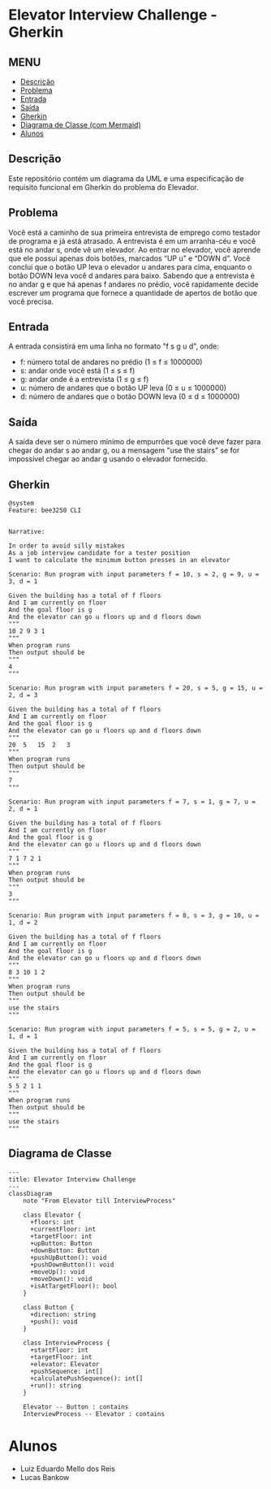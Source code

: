 # Elevator Interview Challenge - Gherkin

## MENU
* [Descrição](#descrição)
* [Problema](#problema)
* [Entrada](#entrada)
* [Saída](#saída)
* [Gherkin](#gherkin)
* [Diagrama de Classe (com Mermaid)](#diagrama-de-classe)
* [Alunos](#alunos)



## Descrição

Este repositório contém um diagrama da UML e uma especificação de requisito funcional em Gherkin do problema do Elevador.

## Problema

Você está a caminho de sua primeira entrevista de emprego como testador de programa e já está atrasado. A entrevista é em um arranha-céu e você está no andar s, onde vê um elevador. Ao entrar no elevador, você aprende que ele possui apenas dois botões, marcados “UP u” e “DOWN d”. Você conclui que o botão UP leva o elevador u andares para cima, enquanto o botão DOWN leva você d andares para baixo. Sabendo que a entrevista é no andar g e que há apenas f andares no prédio, você rapidamente decide escrever um programa que fornece a quantidade de apertos de botão que você precisa.

## Entrada

A entrada consistirá em uma linha no formato "f s g u d", onde:
- f: número total de andares no prédio (1 ≤ f ≤ 1000000)
- s: andar onde você está (1 ≤ s ≤ f)
- g: andar onde é a entrevista (1 ≤ g ≤ f)
- u: número de andares que o botão UP leva (0 ≤ u ≤ 1000000)
- d: número de andares que o botão DOWN leva (0 ≤ d ≤ 1000000)

## Saída

A saída deve ser o número mínimo de empurrões que você deve fazer para chegar do andar s ao andar g, ou a mensagem "use the stairs" se for impossível chegar ao andar g usando o elevador fornecido.


## Gherkin

```gherkin
@system
Feature: bee3250 CLI


Narrative:

In order to avoid silly mistakes
As a job interview candidate for a tester position
I want to calculate the minimum button presses in an elevator

Scenario: Run program with input parameters f = 10, s = 2, g = 9, u = 3, d = 1

Given the building has a total of f floors
And I am currently on floor
And the goal floor is g
And the elevator can go u floors up and d floors down
"""
10 2 9 3 1
"""
When program runs
Then output should be
"""
4
"""

Scenario: Run program with input parameters f = 20, s = 5, g = 15, u = 2, d = 3

Given the building has a total of f floors
And I am currently on floor
And the goal floor is g
And the elevator can go u floors up and d floors down
"""
20  5   15  2   3  
"""
When program runs
Then output should be
"""
7
"""

Scenario: Run program with input parameters f = 7, s = 1, g = 7, u = 2, d = 1

Given the building has a total of f floors
And I am currently on floor
And the goal floor is g
And the elevator can go u floors up and d floors down
"""
7 1 7 2 1
"""
When program runs
Then output should be
"""
3
"""

Scenario: Run program with input parameters f = 8, s = 3, g = 10, u = 1, d = 2

Given the building has a total of f floors
And I am currently on floor
And the goal floor is g
And the elevator can go u floors up and d floors down
"""
8 3 10 1 2
"""
When program runs
Then output should be
"""
use the stairs
"""

Scenario: Run program with input parameters f = 5, s = 5, g = 2, u = 1, d = 1

Given the building has a total of f floors
And I am currently on floor
And the goal floor is g
And the elevator can go u floors up and d floors down
"""
5 5 2 1 1
"""
When program runs
Then output should be
"""
use the stairs
"""

```
## Diagrama de Classe

```mermaid
---
title: Elevator Interview Challenge
---
classDiagram
    note "From Elevator till InterviewProcess"

    class Elevator {
      +floors: int
      +currentFloor: int
      +targetFloor: int
      +upButton: Button
      +downButton: Button
      +pushUpButton(): void
      +pushDownButton(): void
      +moveUp(): void
      +moveDown(): void
      +isAtTargetFloor(): bool
    }

    class Button {
      +direction: string
      +push(): void
    }

    class InterviewProcess {
      +startFloor: int
      +targetFloor: int
      +elevator: Elevator
      +pushSequence: int[]
      +calculatePushSequence(): int[]
      +run(): string
    }

    Elevator -- Button : contains
    InterviewProcess -- Elevator : contains
```

# Alunos
- Luiz Eduardo Mello dos Reis
- Lucas Bankow
